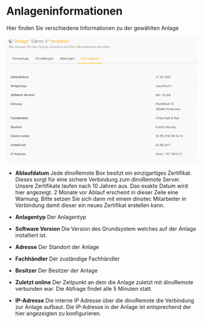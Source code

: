 # Anlageninformationen

Hier finden Sie verschiedene Informationen zu der gewählten Anlage

![image alt text](../assets/info.png)

+ **Ablaufdatum**
Jede dinoRemote Box besitzt ein einzigartiges Zertifikat. Dieses sorgt für eine sichere Verbindung zum dinoRemote Server.
Unsere Zertifikate laufen nach 10 Jahren aus. Das exakte Datum wird hier angezeigt. 2 Monate vor Ablauf erscheint in dieser Zeile eine Warnung. Bitte setzen Sie sich dann mit einem dinotec Mitarbeiter in Verbindung damit dieser ein neues Zertifikat erstellen kann.

+ **Anlagentyp**
Der Anlagentyp

+ **Software Version**
Die Version des Grundsystem welches auf der Anlage installiert ist.

+ **Adresse**
Der Standort der Anlage

+ **Fachhändler**
Der zuständige Fachhändler 

+ **Besitzer**
Der Besitzer der Anlage

+ **Zuletzt online**
Der Zeitpunkt an dem die Anlage zuletzt mit dinoRemote verbunden war. Die Abfrage findet alle 5 Minuten statt.

+ **IP-Adresse**
Die interne IP Adresse über die dinoRemote die Verbindung zur Anlage aufbaut. Die IP-Adresse in der Anlage ist entsprechend der hier angezeigten zu konfigurieren.